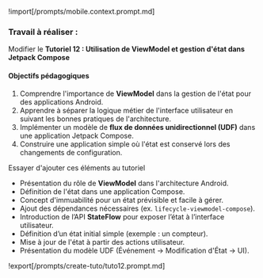 !import[/prompts/mobile.context.prompt.md] 

### **Travail à réaliser :**  

Modifier le **Tutoriel 12 : Utilisation de ViewModel et gestion d'état dans Jetpack Compose** 


#### **Objectifs pédagogiques**

1. Comprendre l'importance de **ViewModel** dans la gestion de l'état pour des applications Android.
2. Apprendre à séparer la logique métier de l'interface utilisateur en suivant les bonnes pratiques de l'architecture.
3. Implémenter un modèle de **flux de données unidirectionnel (UDF)** dans une application Jetpack Compose.
4. Construire une application simple où l'état est conservé lors des changements de configuration.

Essayer d'ajouter ces éléments au tutoriel 

- Présentation du rôle de **ViewModel** dans l'architecture Android.
- Définition de l'état dans une application Compose.
- Concept d'immuabilité pour un état prévisible et facile à gérer.
- Ajout des dépendances nécessaires (ex. `lifecycle-viewmodel-compose`).
- Introduction de l’API **StateFlow** pour exposer l’état à l’interface utilisateur.
- Définition d’un état initial simple (exemple : un compteur).
- Mise à jour de l'état à partir des actions utilisateur.
- Présentation du modèle UDF (Événement → Modification d'État → UI).


!export[/prompts/create-tuto/tuto12.prompt.md]  